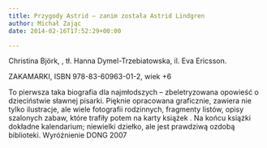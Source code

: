 ```yaml
---
title: Przygody Astrid – zanim została Astrid Lindgren
author: Michał Zając
date: 2014-02-16T17:52:29+00:00

---
```

Christina Björk, , tł. Hanna Dymel-Trzebiatowska, il. Eva Ericsson.
  
ZAKAMARKI, ISBN 978-83-60963-01-2, wiek +6 

To pierwsza taka biografia dla najmłodszych &#8211; zbeletryzowana opowieść o dzieciństwie sławnej pisarki. Pięknie opracowana graficznie, zawiera nie tylko ilustracje, ale wiele fotografii rodzinnych, fragmenty listów, opisy szalonych zabaw, które trafiły potem na karty książek . Na końcu książki dokładne kalendarium; niewielki dziełko, ale jest prawdziwą ozdobą biblioteki. Wyróżnienie DONG 2007
